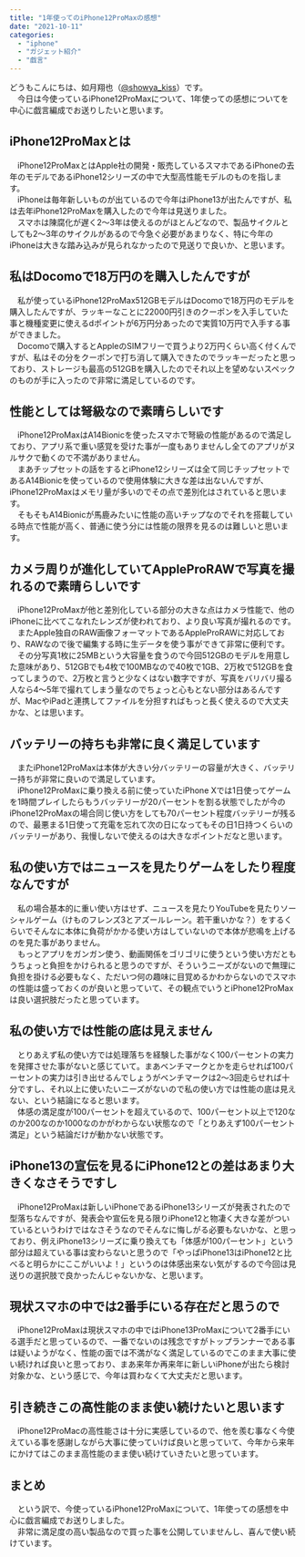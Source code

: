 ```yaml
---
title: "1年使ってのiPhone12ProMaxの感想"
date: "2021-10-11"
categories: 
  - "iphone"
  - "ガジェット紹介"
  - "戯言"
---
```


どうもこんにちは、如月翔也（[@showya\_kiss](http://twitter.com/showya_kiss)）です。  
　今日は今使っているiPhone12ProMaxについて、1年使っての感想についてを中心に戯言編成でお送りしたいと思います。  

## iPhone12ProMaxとは

　iPhone12ProMaxとはApple社の開発・販売しているスマホであるiPhoneの去年のモデルであるiPhone12シリーズの中で大型高性能モデルのものを指します。  
　iPhoneは毎年新しいものが出ているので今年はiPhone13が出たんですが、私は去年iPhone12ProMaxを購入したので今年は見送りました。  
　スマホは陳腐化が遅く2〜3年は使えるのがほとんどなので、製品サイクルとしても2〜3年のサイクルがあるので今急ぐ必要があまりなく、特に今年のiPhoneは大きな踏み込みが見られなかったので見送りで良いか、と思います。  

## 私はDocomoで18万円のを購入したんですが

　私が使っているiPhone12ProMax512GBモデルはDocomoで18万円のモデルを購入したんですが、ラッキーなことに22000円引きのクーポンを入手していた事と機種変更に使えるdポイントが6万円分あったので実質10万円で入手する事ができました。  
　Docomoで購入するとAppleのSIMフリーで買うより2万円くらい高く付くんですが、私はその分をクーポンで打ち消して購入できたのでラッキーだったと思っており、ストレージも最高の512GBを購入したのでそれ以上を望めないスペックのものが手に入ったので非常に満足しているのです。  

## 性能としては弩級なので素晴らしいです

　iPhone12ProMaxはA14Bionicを使ったスマホで弩級の性能があるので満足しており、アプリ系で重い感覚を受けた事が一度もありませんし全てのアプリがヌルサクで動くので不満がありません。  
　まあチップセットの話をするとiPhone12シリーズは全て同じチップセットであるA14Bionicを使っているので使用体験に大きな差は出ないんですが、iPhone12ProMaxはメモリ量が多いのでその点で差別化はされていると思います。  
　そもそもA14Bionicが馬鹿みたいに性能の高いチップなのでそれを搭載している時点で性能が高く、普通に使う分には性能の限界を見るのは難しいと思います。  

## カメラ周りが進化していてAppleProRAWで写真を撮れるので素晴らしいです

　iPhone12ProMaxが他と差別化している部分の大きな点はカメラ性能で、他のiPhoneに比べてこなれたレンズが使われており、より良い写真が撮れるのです。  
　またApple独自のRAW画像フォーマットであるAppleProRAWに対応しており、RAWなので後で編集する時に生データを使う事ができて非常に便利です。  
　その分写真1枚に25MBという大容量を食うので今回512GBのモデルを用意した意味があり、512GBでも4枚で100MBなので40枚で1GB、2万枚で512GBを食ってしまうので、2万枚と言うと少なくはない数字ですが、写真をバリバリ撮る人なら4〜5年で撮れてしまう量なのでちょっと心もとない部分はあるんですが、MacやiPadと連携してファイルを分担すればもっと長く使えるので大丈夫かな、とは思います。  

## バッテリーの持ちも非常に良く満足しています

　またiPhone12ProMaxは本体が大きい分バッテリーの容量が大きく、バッテリー持ちが非常に良いので満足しています。  
　iPhone12ProMaxに乗り換える前に使っていたiPhone Xでは1日使ってゲームを1時間プレイしたらもうバッテリーが20パーセントを割る状態でしたが今のiPhone12ProMaxの場合同じ使い方をしても70パーセント程度バッテリーが残るので、最悪まる1日使って充電を忘れて次の日になってもその日1日持つくらいのバッテリーがあり、我慢しないで使えるのは大きなポイントだなと思います。  

## 私の使い方ではニュースを見たりゲームをしたり程度なんですが

　私の場合基本的に重い使い方はせず、ニュースを見たりYouTubeを見たりソーシャルゲーム（けものフレンズ3とアズールレーン。若干重いかな？）をするくらいでそんなに本体に負荷がかかる使い方はしていないので本体が悲鳴を上げるのを見た事がありません。  
　もっとアプリをガンガン使う、動画関係をゴリゴリに使うという使い方だともうちょっと負担をかけられると思うのですが、そういうニーズがないので無理に負担を掛ける必要もなく、ただいつ何の趣味に目覚めるかわからないのでスマホの性能は盛っておくのが良いと思っていて、その観点でいうとiPhone12ProMaxは良い選択肢だったと思っています。  

## 私の使い方では性能の底は見えません

　とりあえず私の使い方では処理落ちを経験した事がなく100パーセントの実力を発揮させた事がないと感じていて。まあベンチマークとかを走らせれば100パーセントの実力は引き出せるんでしょうがベンチマークは2〜3回走らせれば十分ですし、それ以上に使いたいニーズがないので私の使い方では性能の底は見えない、という結論になると思います。  
　体感の満足度が100パーセントを超えているので、100パーセント以上で120なのか200なのか1000なのかがわからない状態なので「とりあえず100パーセント満足」という結論だけが動かない状態です。  

## iPhone13の宣伝を見るにiPhone12との差はあまり大きくなさそうですし

　iPhone12ProMaxは新しいiPhoneであるiPhone13シリーズが発表されたので型落ちなんですが、発表会や宣伝を見る限りiPhone12と物凄く大きな差がついているというわけではなさそうなのでそんなに悔しがる必要もないかな、と思っており、例えiPhone13シリーズに乗り換えても「体感が100パーセント」という部分は超えている事は変わらないと思うので「やっぱiPhone13はiPhone12と比べると明らかにここがいいよ！」というのは体感出来ない気がするので今回は見送りの選択肢で良かったんじゃないかな、と思います。  

## 現状スマホの中では2番手にいる存在だと思うので

　iPhone12ProMaxは現状スマホの中ではiPhone13ProMaxについて2番手にいる選手だと思っているので、一番でないのは残念ですがトップランナーである事は疑いようがなく、性能の面では不満がなく満足しているのでこのまま大事に使い続ければ良いと思っており、まあ来年か再来年に新しいiPhoneが出たら検討対象かな、という感じで、今年は買わなくて大丈夫だと思います。  

## 引き続きこの高性能のまま使い続けたいと思います

　iPhone12ProMacの高性能さは十分に実感しているので、他を羨む事なく今使えている事を感謝しながら大事に使っていけば良いと思っていて、今年から来年にかけてはこのまま高性能のまま使い続けていきたいと思っています。  

## まとめ

　という訳で、今使っているiPhone12ProMaxについて、1年使っての感想を中心に戯言編成でお送りしました。  
　非常に満足度の高い製品なので買った事を公開していませんし、喜んで使い続けています。
